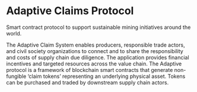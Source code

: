 # Adaptive Claims Protocol
Smart contract protocol to support sustainable mining initiatives around the world. 

The Adaptive Claim System enables producers, responsible trade actors, and civil society organizations to connect and to share the responsibility and costs of supply chain due diligence. The application provides financial incentives and targeted resources across the value chain. The Adaptive protocol is a framework of blockchain smart contracts that generate non-fungible ‘claim tokens’ representing an underlying physical asset. Tokens can be purchased and traded by downstream supply chain actors. 
